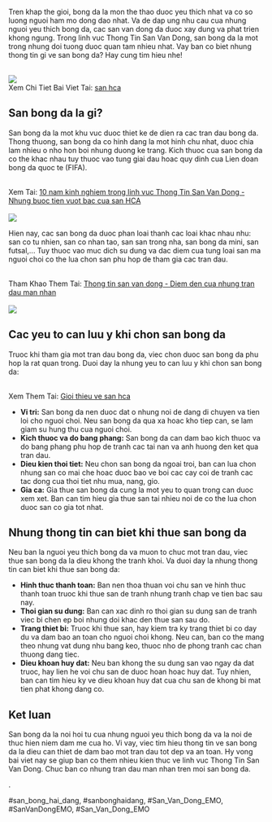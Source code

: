 <p>Tren khap the gioi, bong da la mon the thao duoc yeu thich nhat va co so luong nguoi ham mo dong dao nhat. Va de dap ung nhu cau cua nhung nguoi yeu thich bong da, cac san van dong da duoc xay dung va phat trien khong ngung. Trong linh vuc Thong Tin San Van Dong, san bong da la mot trong nhung doi tuong duoc quan tam nhieu nhat. Vay ban co biet nhung thong tin gi ve san bong da? Hay cung tim hieu nhe!</p><br><img src="https://sanbongdepemo.com/wp-content/uploads/2024/12/san-van-dong-thien-truong.png"></br>
Xem Chi Tiet Bai Viet Tai: <a href="https://sanbongdepemo.com/san-bong-da-hca/">san hca</a><h2>San bong da la gi?</h2><p>San bong da la mot khu vuc duoc thiet ke de dien ra cac tran dau bong da. Thong thuong, san bong da co hinh dang la mot hinh chu nhat, duoc chia lam nhieu o nho hon boi nhung duong ke trang. Kich thuoc cua san bong da co the khac nhau tuy thuoc vao tung giai dau hoac quy dinh cua Lien doan bong da quoc te (FIFA).</p><br>Xem Tai: <a href="https://soctrip.com/post/1b689f60-fa4a-11ef-b143-e36369897b09">10 nam kinh nghiem trong linh vuc Thong Tin San Van Dong - Nhung buoc tien vuot bac cua san HCA</a></br><br><img src="https://sanbongdepemo.com/wp-content/uploads/2024/12/cropped-Du-an-moi.png"></br><p>Hien nay, cac san bong da duoc phan loai thanh cac loai khac nhau nhu: san co tu nhien, san co nhan tao, san san trong nha, san bong da mini, san futsal,... Tuy thuoc vao muc dich su dung va dac diem cua tung loai san ma nguoi choi co the lua chon san phu hop de tham gia cac tran dau.</p><br>Tham Khao Them Tai: <a href="https://sites.google.com/view/sanbongdepemo/thong-tin-san-van-dong-%C4%91iem-den-cua-nhung-tran-dau-man-nhan">Thong tin san van dong - Diem den cua nhung tran dau man nhan</a></br><br><img src="https://sanbongdepemo.com/wp-content/uploads/2024/12/san-bong-da-hca-1024x768.png"></br><h2>Cac yeu to can luu y khi chon san bong da</h2><p>Truoc khi tham gia mot tran dau bong da, viec chon duoc san bong da phu hop la rat quan trong. Duoi day la nhung yeu to can luu y khi chon san bong da:</p><br>Xem Them Tai: <a href="https://sanbongdepemo1.shopinfo.jp/posts/56447499">Gioi thieu ve san hca</a></br><ul>
<li><strong>Vi tri:</strong> San bong da nen duoc dat o nhung noi de dang di chuyen va tien loi cho nguoi choi. Neu san bong da qua xa hoac kho tiep can, se lam giam su hung thu cua nguoi choi.</li>
<li><strong>Kich thuoc va do bang phang:</strong> San bong da can dam bao kich thuoc va do bang phang phu hop de tranh cac tai nan va anh huong den ket qua tran dau.</li>
<li><strong>Dieu kien thoi tiet:</strong> Neu chon san bong da ngoai troi, ban can lua chon nhung san co mai che hoac duoc bao ve boi cac cay coi de tranh cac tac dong cua thoi tiet nhu mua, nang, gio.</li>
<li><strong>Gia ca:</strong> Gia thue san bong da cung la mot yeu to quan trong can duoc xem xet. Ban can tim hieu gia thue san tai nhieu noi de co the lua chon duoc san co gia tot nhat.</li>
</ul><h2>Nhung thong tin can biet khi thue san bong da</h2><p>Neu ban la nguoi yeu thich bong da va muon to chuc mot tran dau, viec thue san bong da la dieu khong the tranh khoi. Va duoi day la nhung thong tin can biet khi thue san bong da:</p><ul>
<li><strong>Hinh thuc thanh toan:</strong> Ban nen thoa thuan voi chu san ve hinh thuc thanh toan truoc khi thue san de tranh nhung tranh chap ve tien bac sau nay.</li>
<li><strong>Thoi gian su dung:</strong> Ban can xac dinh ro thoi gian su dung san de tranh viec bi chen ep boi nhung doi khac den thue san sau do.</li>
<li><strong>Trang thiet bi:</strong> Truoc khi thue san, hay kiem tra ky trang thiet bi co day du va dam bao an toan cho nguoi choi khong. Neu can, ban co the mang theo nhung vat dung nhu bang keo, thuoc nho de phong tranh cac chan thuong dang tiec.</li>
<li><strong>Dieu khoan huy dat:</strong> Neu ban khong the su dung san vao ngay da dat truoc, hay lien he voi chu san de duoc hoan hoac huy dat. Tuy nhien, ban can tim hieu ky ve dieu khoan huy dat cua chu san de khong bi mat tien phat khong dang co.</li>
</ul><h2>Ket luan</h2><p>San bong da la noi hoi tu cua nhung nguoi yeu thich bong da va la noi de thuc hien niem dam me cua ho. Vi vay, viec tim hieu thong tin ve san bong da la dieu can thiet de dam bao mot tran dau tot dep va an toan. Hy vong bai viet nay se giup ban co them nhieu kien thuc ve linh vuc Thong Tin San Van Dong. Chuc ban co nhung tran dau man nhan tren moi san bong da.</p><p>.</p>
#san_bong_hai_dang, #sanbonghaidang, #San_Van_Dong_EMO, #SanVanDongEMO, #San_Van_Dong_EMO
